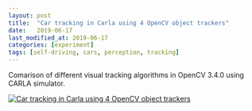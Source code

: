 ```yaml
---
layout: post
title:  "Car tracking in Carla using 4 OpenCV object trackers"
date:   2019-06-17
last_modified_at: 2019-06-17
categories: [experiment]
tags: [self-driving, cars, perception, tracking]
---
```


Comarison of different visual tracking algorithms in OpenCV 3.4.0 using CARLA simulator.

[![Car tracking in Carla using 4 OpenCV object trackers](https://img.youtube.com/vi/sneeH52yXdo/0.jpg)](https://www.youtube.com/watch?v=sneeH52yXdo)

